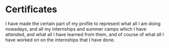 # Certificates
  I have made the certain part of my profile to represent what all I am doing nowadays, and all my internships and summer camps which I have attended, and what all I have learned from them, and of course of what all I have worked on on the internships that I have done.
